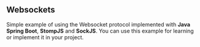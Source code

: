 ## Websockets

Simple example of using the Websocket protocol implemented with **Java Spring Boot**, **StompJS** and **SockJS**.
You can use this example for learning or implement it in your project.
